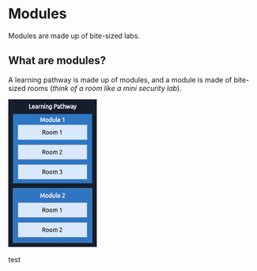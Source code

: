 # Modules

Modules are made up of bite-sized labs.


## What are modules?

A learning pathway is made up of modules, and a module is made of bite-sized rooms (_think of a room like a mini security lab_).

![Learning Structure Diagram](assets/lsd.png)

test